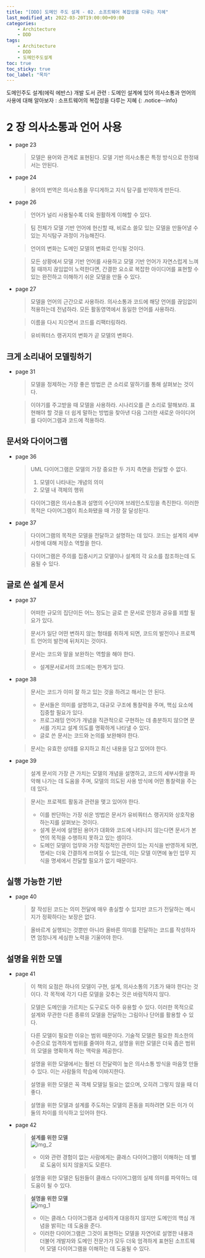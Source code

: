 ```yaml
---
title: "[DDD] 도메인 주도 설계 - 02. 소프트웨어 복잡성을 다루는 지혜"
last_modified_at: 2022-03-20T19:00:00+09:00
categories:
    - Architecture
    - DDD
tags:
    - Architecture
    - DDD
    - 도메인주도설계
toc: true
toc_sticky: true
toc_label: "목차"
---
```


도메인주도 설계(에릭 에반스) 개발 도서 관련 : 도메인 설계에 있어 의사소통과 언어의 사용에 대해 알아보자
: 소프트웨어의 복잡성을 다루는 지혜
{: .notice--info}

# 2 장 의사소통과 언어 사용

- page 23
  > 모델은 용어와 관계로 표현된다. 모델 기반 의사소통은 특정 방식으로 한정돼서는 안된다.

- page 24
  > 용어의 번역은 의사소통을 무디게하고 지식 탐구를 빈약하게 만든다.

- page 26
  > 언어가 널리 사용될수록 더욱 원활하게 이해할 수 있다.

  > 팀 전체가 모델 기반 언어에 헌신할 때, 비로소 쓸모 있는 모델을 만들어낼 수 있는 지식탐구 과정이 가능해진다.

  > 언어의 변화는 도메인 모델의 변화로 인식될 것이다.

  > 모든 상황에서 모델 기반 언어를 사용하고 모델 기반 언어가 자연스럽게 느껴질 때까지 끊임없이 노력한다면, 간결한 요소로 복잡한 아이디어를 표현할 수 있는 완전하고 이해하기 쉬운 모델을 만들 수 있다.

- page 27
  > 모델을 언어의 근간으로 사용하라. 의사소통과 코드에 해당 언어를 끊임없이 적용하는데 전념하라. 모든 활동영역에서 동일한 언어를 사용하라.

  > 이름을 다시 지으면서 코드를 리팩터링하라.

  > 유비쿼터스 랭귀지의 변화가 곧 모델의 변화다.

## 크게 소리내어 모델링하기

- page 31
  > 모델을 정제하는 가장 좋은 방법은 큰 소리로 말하기를 통해 살펴보는 것이다.

  > 이야기를 주고받을 때 모델을 사용하라. 시나리오를 큰 소리로 말해보라. 표현해야 할 것을 더 쉽게 말하는 방법을 찾아낸 다음 그러한 새로운 아이디어를 다이어그램과 코드에 적용하라.

## 문서와 다이어그램

- page 36
  > UML 다이어그램은 모델의 가장 중요한 두 가지 측면을 전달할 수 없다.
  > 1. 모델이 나타내는 개념의 의미
  > 2. 모델 내 객체의 행위

  > 다이어그램은 의사소통과 설명의 수단이며 브레인스토밍을 촉진한다. 이러한 목적은 다이어그램이 최소화됐을 때 가장 잘 달성된다.
- page 37
  > 다이어그램의 목적은 모델을 전달하고 설명하는 데 있다. 코드는 설계의 세부사항에 대해 저장소 역할을 한다.

  > 다이어그램은 주의를 집중시키고 모델이나 설계의 각 요소를 참조하는데 도움될 수 있다.

## 글로 쓴 설계 문서

- page 37
  > 어떠한 규모의 집단이든 어느 정도는 글로 쓴 문서로 안정과 공유를 꾀할 필요가 있다.

  > 문서가 일단 어떤 변하지 않는 형태를 취하게 되면, 코드의 발전이나 프로젝트 언어의 발전에 뒤처지는 것이다.

  > 문서는 코드와 말을 보완하는 역할을 해야 한다.
  > - 설계문서로서의 코드에는 한계가 있다.
- page 38
  > 문서는 코드가 이미 잘 하고 있는 것을 하려고 해서는 안 된다.
  > - 문서들은 의미를 설명하고, 대규모 구조에 통찰력을 주며, 핵심 요소에 집중할 필요가 있다.
  > - 프로그래밍 언어가 개념을 직관적으로 구현하는 데 충분하지 않으면 문서를 가지고 설계 의도를 명확하게 나타낼 수 있다.
  > - 글로 쓴 문서는 코드와 논의를 보완해야 한다.

  > 문서는 유효한 상태를 유지하고 최신 내용을 담고 있어야 한다.
- page 39
  > 설계 문서의 가장 큰 가치는 모델의 개념을 설명하고, 코드의 세부사항을 파악해 나가는 데 도움을 주며, 모델의 의도된 사용 방식에 어떤 통찰력을 주는 데 있다.

  > 문서는 프로젝트 활동과 관련을 맺고 있어야 한다.
  > - 이를 판단하는 가장 쉬운 방법은 문서가 유비쿼터스 랭귀지와 상호작용하는지를 살펴보는 것이다.
  > - 설계 문서에 설명된 용어가 대화와 코드에 나타나지 않는다면 문서가 본연의 목적을 수행하지 못하고 있는 셈이다.
  > - 도메인 모델이 업무와 가장 직접적인 관련이 있는 지식을 반영하게 되면, 명세는 더욱 간결하게 쓰여질 수 있는데, 이는 모델 이면에 놓인 업무 지식을 명세에서 전달할 필요가 없기 때문이다.

## 실행 가능한 기반

- page 40
  > 잘 작성된 코드는 의미 전달에 매우 충실할 수 있지만 코드가 전달하는 메시지가 정확하다는 보장은 없다.

  > 올바르게 실행되는 것뿐만 아니라 올바른 의미를 전달하는 코드를 작성하자면 엄청나게 세심한 노력을 기울어야 한다.

## 설명을 위한 모델

- page 41
  > 이 책의 요점은 하나의 모델이 구현, 설계, 의사소통의 기초가 돼야 한다는 것이다. 각 목적에 각기 다른 모델을 갖추는 것은 바람직하지 않다.

  > 모델은 도메인을 가르치는 도구로도 아주 유용할 수 있다. 이러한 목적으로 설계와 무관한 다른 종류의 모델을 전달하는 그림이나 단어를 활용할 수 있다.

  > 다른 모델이 필요한 이유는 범위 때문이다. 기술적 모델은 필요한 최소한의 수준으로 엄격하게 범위를 줄여야 하고, 설명을 위한 모델은 더욱 좁은 범위의 모델을 명확하게 하는 맥락을 제공한다.

  > 설명을 위한 모델에서는 훨씬 더 전달력이 높은 의사소통 방식을 마음껏 만들수 있다. 이는 사람들의 학습에 이바지한다.

  > 설명을 위한 모델은 꼭 객체 모델일 필요는 없으며, 오히려 그렇지 않을 때 더 좋다.

  > 설명을 위한 모델과 설계를 주도하는 모델의 혼동을 피하려면 모든 이가 이 둘의 차이를 의식하고 있어야 한다.
- page 42

  > **설계를 위한 모델**<br>
  > ![img_2](https://user-images.githubusercontent.com/53864640/159158740-bbff0192-b0d0-4e04-96e4-464423de47c9.png)
  > - 이와 관련 경험이 없는 사람에게는 클래스 다이어그램이 이해하는 데 별로 도움이 되지 않을지도 모른다.

  > 설명을 위한 모델은 팀원들이 클래스 다이어그램의 실제 의미를 파악하느 데 도움이 될 수 있다.

  > **설명을 위한 모델**<br>
  > ![img_1](https://user-images.githubusercontent.com/53864640/159158765-6abbb8a8-dce5-45c1-868e-80681ef14bcf.png)
  > - 이는 클래스 다이어그램과 상세하게 대응하지 않지만 도메인의 핵심 개념을 밝히는 데 도움을 준다.
  > - 이러한 다이어그램은 그것이 표현하는 모델을 자연어로 설명한 내용과 더불어 개발자와 도메인 전문가가 모두 더욱 엄격하게 표현된 소프트웨어 모델 다이어그램을 이해하는 데 도움될 수 있다.